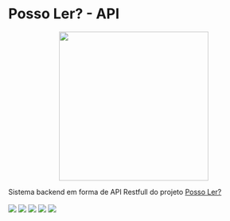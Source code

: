 # Posso Ler? - API
<p align=center>
 <img src="https://user-images.githubusercontent.com/70149250/165213835-4fca8d12-7e2a-4e30-a7ab-5a9cd266bbd3.png" height="300"/>
</p>

Sistema backend em forma de API Restfull do projeto [Posso Ler?](https://github.com/thomazf/PossoLer) <br>
<br>
<img src="https://img.shields.io/badge/Versão atual-0.3.2 RELEASE-blue.svg"/>
<img src="https://img.shields.io/badge/Data atualização-16/08/2023-green.svg"/>
<img src="https://img.shields.io/badge/Tecnologia-Java 14-red.svg"/>
<img src="https://img.shields.io/badge/Tecnologia-Spring Boot 2.7.8-orange.svg"/>
<img src="https://img.shields.io/badge/License-MIT-yellow.svg"/>
<br>
<br>
